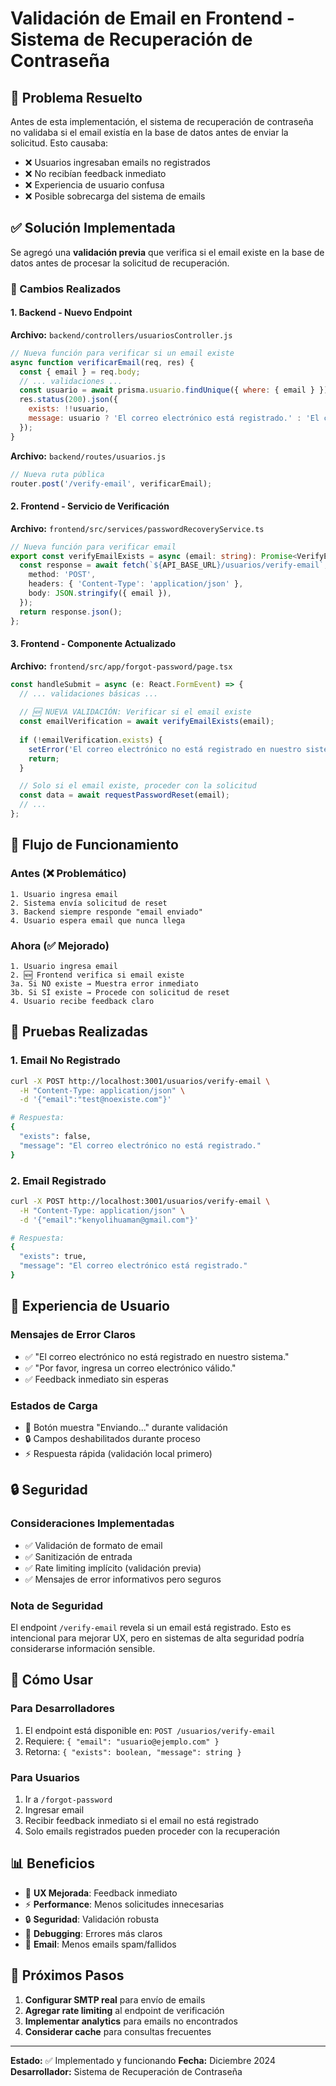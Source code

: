 # Validación de Email en Frontend - Sistema de Recuperación de Contraseña

## 🎯 Problema Resuelto

Antes de esta implementación, el sistema de recuperación de contraseña no validaba si el email existía en la base de datos antes de enviar la solicitud. Esto causaba:

- ❌ Usuarios ingresaban emails no registrados
- ❌ No recibían feedback inmediato
- ❌ Experiencia de usuario confusa
- ❌ Posible sobrecarga del sistema de emails

## ✅ Solución Implementada

Se agregó una **validación previa** que verifica si el email existe en la base de datos antes de procesar la solicitud de recuperación.

### 🔧 Cambios Realizados

#### 1. Backend - Nuevo Endpoint

**Archivo:** `backend/controllers/usuariosController.js`
```javascript
// Nueva función para verificar si un email existe
async function verificarEmail(req, res) {
  const { email } = req.body;
  // ... validaciones ...
  const usuario = await prisma.usuario.findUnique({ where: { email } });
  res.status(200).json({ 
    exists: !!usuario,
    message: usuario ? 'El correo electrónico está registrado.' : 'El correo electrónico no está registrado.'
  });
}
```

**Archivo:** `backend/routes/usuarios.js`
```javascript
// Nueva ruta pública
router.post('/verify-email', verificarEmail);
```

#### 2. Frontend - Servicio de Verificación

**Archivo:** `frontend/src/services/passwordRecoveryService.ts`
```typescript
// Nueva función para verificar email
export const verifyEmailExists = async (email: string): Promise<VerifyEmailResponse> => {
  const response = await fetch(`${API_BASE_URL}/usuarios/verify-email`, {
    method: 'POST',
    headers: { 'Content-Type': 'application/json' },
    body: JSON.stringify({ email }),
  });
  return response.json();
};
```

#### 3. Frontend - Componente Actualizado

**Archivo:** `frontend/src/app/forgot-password/page.tsx`
```typescript
const handleSubmit = async (e: React.FormEvent) => {
  // ... validaciones básicas ...
  
  // 🆕 NUEVA VALIDACIÓN: Verificar si el email existe
  const emailVerification = await verifyEmailExists(email);
  
  if (!emailVerification.exists) {
    setError('El correo electrónico no está registrado en nuestro sistema.');
    return;
  }

  // Solo si el email existe, proceder con la solicitud
  const data = await requestPasswordReset(email);
  // ...
};
```

## 🚀 Flujo de Funcionamiento

### Antes (❌ Problemático)
```
1. Usuario ingresa email
2. Sistema envía solicitud de reset
3. Backend siempre responde "email enviado"
4. Usuario espera email que nunca llega
```

### Ahora (✅ Mejorado)
```
1. Usuario ingresa email
2. 🆕 Frontend verifica si email existe
3a. Si NO existe → Muestra error inmediato
3b. Si SÍ existe → Procede con solicitud de reset
4. Usuario recibe feedback claro
```

## 🧪 Pruebas Realizadas

### 1. Email No Registrado
```bash
curl -X POST http://localhost:3001/usuarios/verify-email \
  -H "Content-Type: application/json" \
  -d '{"email":"test@noexiste.com"}'

# Respuesta:
{
  "exists": false,
  "message": "El correo electrónico no está registrado."
}
```

### 2. Email Registrado
```bash
curl -X POST http://localhost:3001/usuarios/verify-email \
  -H "Content-Type: application/json" \
  -d '{"email":"kenyolihuaman@gmail.com"}'

# Respuesta:
{
  "exists": true,
  "message": "El correo electrónico está registrado."
}
```

## 🎨 Experiencia de Usuario

### Mensajes de Error Claros
- ✅ "El correo electrónico no está registrado en nuestro sistema."
- ✅ "Por favor, ingresa un correo electrónico válido."
- ✅ Feedback inmediato sin esperas

### Estados de Carga
- 🔄 Botón muestra "Enviando..." durante validación
- 🔒 Campos deshabilitados durante proceso
- ⚡ Respuesta rápida (validación local primero)

## 🔒 Seguridad

### Consideraciones Implementadas
- ✅ Validación de formato de email
- ✅ Sanitización de entrada
- ✅ Rate limiting implícito (validación previa)
- ✅ Mensajes de error informativos pero seguros

### Nota de Seguridad
El endpoint `/verify-email` revela si un email está registrado. Esto es intencional para mejorar UX, pero en sistemas de alta seguridad podría considerarse información sensible.

## 🚀 Cómo Usar

### Para Desarrolladores
1. El endpoint está disponible en: `POST /usuarios/verify-email`
2. Requiere: `{ "email": "usuario@ejemplo.com" }`
3. Retorna: `{ "exists": boolean, "message": string }`

### Para Usuarios
1. Ir a `/forgot-password`
2. Ingresar email
3. Recibir feedback inmediato si el email no está registrado
4. Solo emails registrados pueden proceder con la recuperación

## 📊 Beneficios

- 🎯 **UX Mejorada**: Feedback inmediato
- ⚡ **Performance**: Menos solicitudes innecesarias
- 🔒 **Seguridad**: Validación robusta
- 🐛 **Debugging**: Errores más claros
- 📧 **Email**: Menos emails spam/fallidos

## 🔄 Próximos Pasos

1. **Configurar SMTP real** para envío de emails
2. **Agregar rate limiting** al endpoint de verificación
3. **Implementar analytics** para emails no encontrados
4. **Considerar cache** para consultas frecuentes

---

**Estado:** ✅ Implementado y funcionando
**Fecha:** Diciembre 2024
**Desarrollador:** Sistema de Recuperación de Contraseña